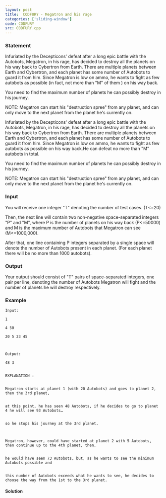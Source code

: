 ```yaml
---
layout: post
title:  CODFURY - Megatron and his rage
categories: ['sliding-window']
code: CODFURY
src: CODFURY.cpp
---
```


### **Statement**

Infuriated by the Decepticons' defeat after a long epic battle with the
Autobots, Megatron, in his rage, has decided to destroy all the planets on his
way back to Cybertron from Earth. There are multiple planets between Earth and
Cybertron, and each planet has some number of Autobots to guard it from him.
Since Megatron is low on ammo, he wants to fight as few autobots as possible
(in fact, not more than "M" of them ) on his way back.

You need to find the maximum number of planets he can possibly destroy in his
journey.

NOTE: Megatron can start his "destruction spree" from any planet, and can only
move to the next planet from the planet he's currently on.

Infuriated by the Decepticons' defeat after a long epic battle with the
Autobots, Megatron, in his rage, has decided to destroy all the planets on his
way back to Cybertron from Earth. There are multiple planets between Earth and
Cybertron, and each planet has some number of Autobots to guard it from him.
Since Megatron is low on ammo, he wants to fight as few autobots as possible
on his way back.He can defeat no more than "M" autobots in total.

You need to find the maximum number of planets he can possibly destroy in his
journey.

NOTE: Megatron can start his "destruction spree" from any planet, and can only
move to the next planet from the planet he's currently on.

### Input

You will receive one integer "T" denoting the number of test cases. (T<=20)

Then, the next line will contain two non-negative space-separated integers "P"
and "M", where P is the number of planets on his way back (P<=50000) and M is
the maximum number of Autobots that Megatron can see (M<=1000,000).

After that, one line containing P integers separated by a single space will
denote the number of Autobots present in each planet. (For each planet there
will be no more than 1000 autobots).

### Output

Your output should consist of "T" pairs of space-separated integers, one pair
per line, denoting the number of Autobots Megatron will fight and the number
of planets he will destroy respectively.

### Example

    
    
    Input:
    1
    4 50
    20 5 23 45
    
    Output:
    48 3
    
    
    EXPLANATION : 
    
    
    Megatron starts at planet 1 (with 20 Autobots) and goes to planet 2, then the 3rd planet, 
    
    
    at this point, he has seen 48 Autobots, if he decides to go to planet 4 he will see 93 Autobots…
    
    
    so he stops his journey at the 3rd planet.
    
    Megatron, however, could have started at planet 2 with 5 Autobots, then continue up to the 4th planet, then, 
    
    
    he would have seen 73 Autobots, but, as he wants to see the minimum Autobots possible and 
    
    
    this number of Autobots exceeds what he wants to see, he decides to choose the way from the 1st to the 3rd planet.



#### **Solution**



